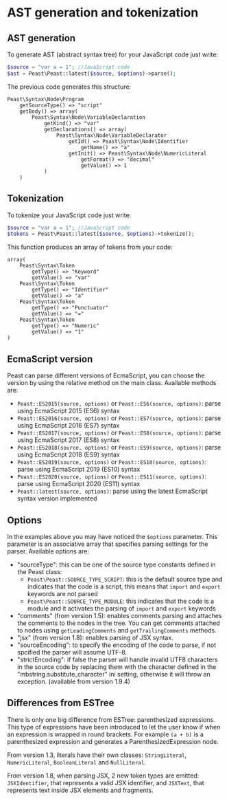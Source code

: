 AST generation and tokenization
==========

AST generation
-------------
To generate AST (abstract syntax tree) for your JavaScript code just write:

```php
$source = "var a = 1"; //JavaScript code
$ast = Peast\Peast::latest($source, $options)->parse();
```

The previous code generates this structure:
```
Peast\Syntax\Node\Program
    getSourceType() => "script"
    getBody() => array(
        Peast\Syntax\Node\VariableDeclaration
            getKind() => "var"
            getDeclarations() => array(
                Peast\Syntax\Node\VariableDeclarator
                    getId() => Peast\Syntax\Node\Identifier
                        getName() => "a"
                    getInit() => Peast\Syntax\Node\NumericLiteral
                        getFormat() => "decimal"
                        getValue() => 1
            )
    )
```

Tokenization
-------------
To tokenize your JavaScript code just write:

```php
$source = "var a = 1"; //JavaScript code
$tokens = Peast\Peast::latest($source, $options)->tokenize();
```

This function produces an array of tokens from your code:
```
array(
    Peast\Syntax\Token
        getType() => "Keyword"
        getValue() => "var"
    Peast\Syntax\Token
        getType() => "Identifier"
        getValue() => "a"
    Peast\Syntax\Token
        getType() => "Punctuator"
        getValue() => "="
    Peast\Syntax\Token
        getType() => "Numeric"
        getValue() => "1"
)
```

EcmaScript version
-------------
Peast can parse different versions of EcmaScript, you can choose the version by using the relative method on the main class.
Available methods are:
* ```Peast::ES2015(source, options)``` or ```Peast::ES6(source, options)```: parse using EcmaScript 2015 (ES6) syntax
* ```Peast::ES2016(source, options)``` or ```Peast::ES7(source, options)```: parse using EcmaScript 2016 (ES7) syntax
* ```Peast::ES2017(source, options)``` or ```Peast::ES8(source, options)```: parse using EcmaScript 2017 (ES8) syntax
* ```Peast::ES2018(source, options)``` or ```Peast::ES9(source, options)```: parse using EcmaScript 2018 (ES9) syntax
* ```Peast::ES2019(source, options)``` or ```Peast::ES10(source, options)```: parse using EcmaScript 2019 (ES10) syntax
* ```Peast::ES2020(source, options)``` or ```Peast::ES11(source, options)```: parse using EcmaScript 2020 (ES11) syntax
* ```Peast::latest(source, options)```: parse using the latest EcmaScript syntax version implemented

Options
-------------

In the examples above you may have noticed the `$options` parameter. This parameter is an associative array that specifies parsing settings for the parser. Available options are:
* "sourceType": this can be one of the source type constants defined in the Peast class:
    * `Peast\Peast::SOURCE_TYPE_SCRIPT`: this is the default source type and indicates that the code is a script, this means that `import` and `export` keywords are not parsed
    * `Peast\Peast::SOURCE_TYPE_MODULE`: this indicates that the code is a module and it activates the parsing of `import` and `export` keywords
* "comments" (from version 1.5): enables comments parsing and attaches the comments to the nodes in the tree. You can get comments attached to nodes using `getLeadingComments` and `getTrailingComments` methods.
* "jsx" (from version 1.8): enables parsing of JSX syntax.
* "sourceEncoding": to specify the encoding of the code to parse, if not spcified the parser will assume UTF-8.
* "strictEncoding": if false the parser will handle invalid UTF8 characters in the source code by replacing them with the character defined in the "mbstring.substitute_character" ini setting, otherwise it will throw an exception. (available from version 1.9.4)

Differences from ESTree
-------------

There is only one big difference from ESTree: parenthesized expressions. This type of expressions have been introduced to let the user know if when an expression is wrapped in round brackets. For example `(a + b)` is a parenthesized expression and generates a ParenthesizedExpression node.

From version 1.3, literals have their own classes: `StringLiteral`, `NumericLiteral`, `BooleanLiteral` and `NullLiteral`.

From version 1.8, when parsing JSX, 2 new token types are emitted: `JSXIdentifier`, that represents a valid JSX identifier, and `JSXText`, that represents text inside JSX elements and fragments.
